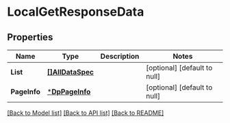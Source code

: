 # LocalGetResponseData

## Properties
Name | Type | Description | Notes
------------ | ------------- | ------------- | -------------
**List** | [**[]AllDataSpec**](all_data_spec.md) |  | [optional] [default to null]
**PageInfo** | [***DpPageInfo**](dp_page_info.md) |  | [optional] [default to null]

[[Back to Model list]](../README.md#documentation-for-models) [[Back to API list]](../README.md#documentation-for-api-endpoints) [[Back to README]](../README.md)


